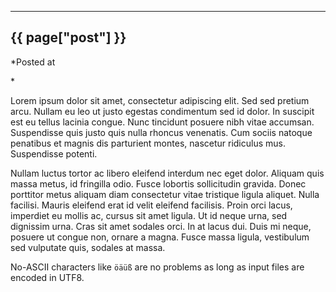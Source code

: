 

---
## {{ page["post"] }}

*Posted at
<!--%
from datetime import datetime
print datetime.strptime(page["date"], "%Y-%m-%d").strftime("%B %d, %Y")
%-->*

Lorem ipsum dolor sit amet, consectetur adipiscing elit. Sed sed pretium arcu.
Nullam eu leo ut justo egestas condimentum sed id dolor. In suscipit est eu
tellus lacinia congue. Nunc tincidunt posuere nibh vitae accumsan. Suspendisse
quis justo quis nulla rhoncus venenatis. Cum sociis natoque penatibus et magnis
dis parturient montes, nascetur ridiculus mus. Suspendisse potenti.

Nullam luctus tortor ac libero eleifend interdum nec eget dolor. Aliquam quis
massa metus, id fringilla odio. Fusce lobortis sollicitudin gravida. Donec
porttitor metus aliquam diam consectetur vitae tristique ligula aliquet. Nulla
facilisi. Mauris eleifend erat id velit eleifend facilisis. Proin orci lacus,
imperdiet eu mollis ac, cursus sit amet ligula. Ut id neque urna, sed dignissim
urna. Cras sit amet sodales orci. In at lacus dui. Duis mi neque, posuere ut
congue non, ornare a magna. Fusce massa ligula, vestibulum sed vulputate quis,
sodales at massa.

No-ASCII characters like `öäüß` are no problems as long as input files are
encoded in UTF8.
